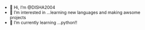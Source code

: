 - 👋 Hi, I’m @DISHA2004
- 👀 I’m interested in ...learning new languages and making awsome projects
- 🌱 I’m currently learning ...python!!

<!---
DISHA2004/DISHA2004 is a ✨ special ✨ repository because its `README.md` (this file) appears on your GitHub profile.
You can click the Preview link to take a look at your changes.
--->

